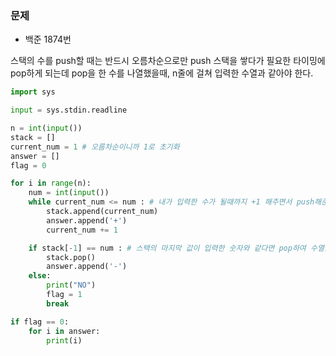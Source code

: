### 문제
* 백준 1874번<br>

스택의 수를 push할 때는 반드시 오름차순으로만 push
스택을 쌓다가 필요한 타이밍에 pop하게 되는데 pop을 한 수를 나열했을때, n줄에 걸쳐 입력한 수열과 같아야 한다.

```python
import sys

input = sys.stdin.readline

n = int(input())
stack = []
current_num = 1 # 오름차순이니까 1로 초기화
answer = []
flag = 0

for i in range(n):
    num = int(input())
    while current_num <= num : # 내가 입력한 수가 될때까지 +1 해주면서 push해준다.
        stack.append(current_num)
        answer.append('+')
        current_num += 1

    if stack[-1] == num : # 스택의 마지막 값이 입력한 숫자와 같다면 pop하여 수열을 만들어준다.
        stack.pop()
        answer.append('-')
    else:
        print("NO")
        flag = 1
        break

if flag == 0:
    for i in answer:
        print(i)
```
